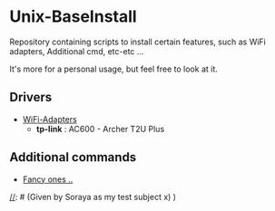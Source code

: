 # Unix-BaseInstall
Repository containing scripts to install certain features, such as WiFi adapters, Additional cmd, etc-etc ... 

It's more for a personal usage, but feel free to look at it.

## Drivers
* [WiFi-Adapters](WiFi-Adapters/Wif_Ad.txt)
	* **tp-link** : AC600 - Archer T2U Plus

## Additional commands
* [Fancy ones ..](Fancy-Cmds/)







[//]: # (Boom)  

[//]: # (Given by Soraya as my test subject x)  )  

